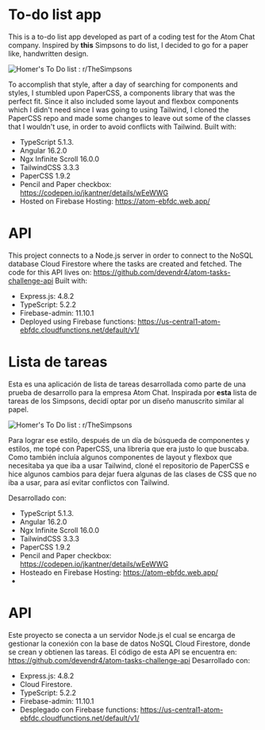 # To-do list app
This is a to-do list app developed as part of a coding test for the Atom Chat company.
Inspired by **this** Simpsons to do list, I decided to go for a paper like, handwritten design.

![Homer's To Do list : r/TheSimpsons](https://external-preview.redd.it/kCjls9biFFl9DWCgc53iLla7PcfdKQxW1_twLSxyixs.jpg?auto=webp&s=ff06f7ffdae24eb0567a332fec3010217179c5b5)

To accomplish that style, after a day of searching for components and styles, I stumbled upon PaperCSS, a components library that was the perfect fit. Since it also included some layout and flexbox components which I didn't need since I was going to using Tailwind, I cloned the PaperCSS repo and made some changes to leave out some of the classes that I wouldn't use, in order to avoid conflicts with Tailwind.
 Built with:
- TypeScript 5.1.3.
- Angular 16.2.0
- Ngx Infinite Scroll 16.0.0
- TailwindCSS 3.3.3
- PaperCSS 1.9.2
- Pencil and Paper checkbox: https://codepen.io/jkantner/details/wEeWWG
- Hosted on Firebase Hosting: https://atom-ebfdc.web.app/


# API
This project connects to a Node.js server in order to connect to the NoSQL database Cloud Firestore where the tasks are created and fetched. The code for this API lives on: https://github.com/devendr4/atom-tasks-challenge-api
Built with:
- Express.js: 4.8.2
- TypeScript: 5.2.2
- Firebase-admin: 11.10.1
- Deployed using Firebase functions: https://us-central1-atom-ebfdc.cloudfunctions.net/default/v1/



# Lista de tareas
Esta es una aplicación de lista de tareas desarrollada como parte de una prueba de desarrollo para la empresa Atom Chat.
Inspirada por **esta** lista de tareas de los Simpsons, decidí optar por un diseño manuscrito similar al papel.

![Homer's To Do list : r/TheSimpsons](https://external-preview.redd.it/kCjls9biFFl9DWCgc53iLla7PcfdKQxW1_twLSxyixs.jpg?auto=webp&s=ff06f7ffdae24eb0567a332fec3010217179c5b5)

Para lograr ese estilo, después de un día de búsqueda de componentes y estilos, me topé con PaperCSS, una libreria que era justo lo que buscaba. Como también incluía algunos componentes de layout y flexbox que necesitaba ya que iba a usar Tailwind, cloné el repositorio de PaperCSS e hice algunos cambios para dejar fuera algunas de las clases de CSS que no iba a usar, para así evitar conflictos con Tailwind.

 Desarrollado con:
- TypeScript 5.1.3.
- Angular 16.2.0
- Ngx Infinite Scroll 16.0.0
- TailwindCSS 3.3.3
- PaperCSS 1.9.2
- Pencil and Paper checkbox: https://codepen.io/jkantner/details/wEeWWG
- Hosteado en Firebase Hosting: https://atom-ebfdc.web.app/
-
# API
Este proyecto se conecta a un servidor Node.js el cual se encarga de gestionar la conexión con la base de datos NoSQL Cloud Firestore, donde se crean y obtienen las tareas. El código de esta API se encuentra en: https://github.com/devendr4/atom-tasks-challenge-api
Desarrollado con:
- Express.js: 4.8.2
- Cloud Firestore.
- TypeScript: 5.2.2
- Firebase-admin: 11.10.1
- Desplegado con Firebase functions: https://us-central1-atom-ebfdc.cloudfunctions.net/default/v1/
